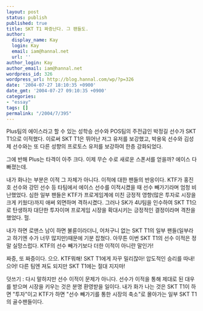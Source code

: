 ```yaml
---
layout: post
status: publish
published: true
title: SKT T1 짜증난다. 그 팬들도.
author:
  display_name: Kay
  login: Kay
  email: iam@hannal.net
  url: ''
author_login: Kay
author_email: iam@hannal.net
wordpress_id: 326
wordpress_url: http://blog.hannal.com/wp/?p=326
date: '2004-07-27 18:10:35 +0900'
date_gmt: '2004-07-27 09:10:35 +0900'
categories:
- "essay"
tags: []
permalink: "/2004/7/395"
---
```

<p>Plus팀의 에이스라고 할 수 있는 성학승 선수와 POS팀의 주전급인 박정길 선수가 SKT T1으로 이적했다. 이로써 SKT T1은 뛰어난 저그 유저를 보강했고, 박용욱 선수와 김성제 선수와는 또 다른 성향의 프로토스 유저를 보강하여 한층 강화되었다.</p>
<p>그에 반해 Plus는 타격이 아주 크다. 이제 무슨 수로 새로운 스폰서를 얻을까? 에이스 다 빠졌는데.</p>
<p>내가 화나는 부분은 이적 그 자체가 아니다. 이적에 대한 팬들의 반응이다. KTF가 홍진호 선수와 강민 선수 등 타팀에서 에이스 선수를 이적시켰을 때 선수 빼가기라며 엄청 비난했었다. 심한 일부 팬들은 KTF가 프로게임계에 미친 긍정적 영향(많은 투자로 시장을 크게 키웠다)까지 애써 외면하며 격하시켰다. 그러나 SK가 4U팀을 인수하여 SKT T1으로 탄생하자 대단한 투자이며 프로게임 시장을 확대시키는 긍정적인 결정이라며 격찬을 했었다. 헐.</p>
<p>내가 하면 로맨스 남이 하면 불륜이라더니, 어처구니 없는 SKT T1의 일부 팬들(일부라고 하기엔 수가 너무 많지만)때문에 기분 잡쳤다. 아무튼 이번 SKT T1의 선수 이적은 정말 실망스럽다. KTF의 선수 빼가기보다 더한 이적이 아니란 말인가!</p>
<p>짜증, 또 짜증이다. 으으. KTF뭐해! SKT T1에게 자꾸 밀리잖아! 압도적인 승리를 따내! 으어! 다른 팀엔 져도 되지만 SKT T1에는 절대 지지마!</p>
<p>덧쓰기 : 다시 말하지만 선수 이적이 문제가 아니다. 선수가 이적을 통해 제대로 된 대우를 받으며 시장을 키우는 것은 분명 환영받을 일이다. 내가 화가 나는 것은 SKT T1이 하면 "투자"이고 KTF가 하면 "선수 빼가기를 통한 시장의 축소"로 몰아가는 일부 SKT T1의 골수팬들이다.</p>
